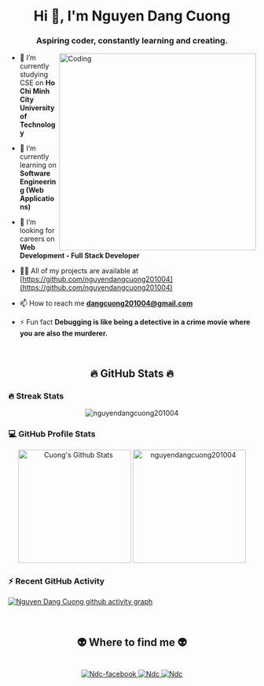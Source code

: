 <h1 align="center">Hi 👋, I'm Nguyen Dang Cuong</h1>
<h3 align="center">Aspiring coder, constantly learning and creating.</h3>

<img align="right" alt="Coding" width="400" src="https://cdn.dribbble.com/users/1162077/screenshots/3848914/programmer.gif">


- 🔭 I’m currently studying CSE on **Ho Chi Minh City University of Technology**
  
- 🔭 I’m currently learning on **Software Engineering (Web Applications)**

- 👯 I’m looking for careers on **Web Development - Full Stack Developer**

- 👨‍💻 All of my projects are available at [https://github.com/nguyendangcuong201004](https://github.com/nguyendangcuong201004)

- 📫 How to reach me **dangcuong201004@gmail.com**

- ⚡ Fun fact **Debugging is like being a detective in a crime movie where you are also the murderer.**

<br>

<h2 align="center">🔥 GitHub Stats 🔥</h2>

<h3> 🔥 Streak Stats</h3>

<p align="center"><img src="https://github-readme-streak-stats.herokuapp.com/?user=nguyendangcuong201004&theme=tokyonight_duo" alt="nguyendangcuong201004" /></p>

<h3>💻 GitHub Profile Stats</h3>

<p align="center">
    <a href="https://github.com/anuraghazra/github-readme-stats">
	    <img alt="Cuong's Github Stats" src="https://github-readme-stats-sigma-five.vercel.app/api?username=nguyendangcuong201004&show_icons=true&count_private=true&locale=en&theme=tokyonight&layout=compact" height="230px"/></a>
	  <img src="https://github-readme-stats-sigma-five.vercel.app/api/top-langs?username=nguyendangcuong201004&langs_count=5&show_icons=true&locale=en&theme=tokyonight" alt="nguyendangcuong201004" height="230px"/>

<br>
  
<h3>⚡ Recent GitHub Activity</h3>
	
[![Nguyen Dang Cuong github activity graph](https://github-readme-activity-graph.vercel.app/graph?username=nguyendangcuong201004&theme=tokyo-night&area=true)](https://github.com/khasang12-khmt/github-readme-activity-graph)
 


<p align="left">
<br>
<h2 align="center">👽 Where to find me 👽</h2>
<br>
<!-- https://icons8.com -->
<div align="center">
  <a href="https://www.facebook.com/ndcisme" target="blank">
    <img src="https://img.icons8.com/bubbles/100/000000/facebook-new.png" alt="Ndc-facebook" />
  </a>
  <a href="https://www.linkedin.com/in/nguyen-dang-cuong-8b6665322/" target="blank">
    <img src="https://img.icons8.com/bubbles/100/000000/linkedin.png" alt="Ndc" />
  </a>
  <a href="mailto:dangcuong201004@gmail.com" target="top">
    <img src="https://img.icons8.com/bubbles/100/000000/apple-mail.png" alt="Ndc" />
  </a>
</div>
</p>

<br>
